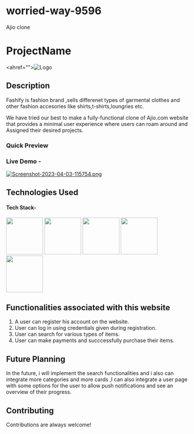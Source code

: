 # worried-way-9596
Ajio clone
# ProjectName

<ahref="">![Logo](https://i.postimg.cc/RFRcv7p4/sslogo.png)</a>



## Description


Fashify is fashion brand ,sells differenet types of garmental clothes and other fashion accesories like  shirts,t-shirts,loungries etc.

We have tried our best to make a fully-functional clone of Ajio.com website that provides a minimal user experience where users can roam around and Assigned  their desired projects. 
### Quick Preview 

### Live Demo -

[![Screenshot-2023-04-03-115754.png](https://i.postimg.cc/W4wn43Kp/Screenshot-2023-04-03-115754.png)](https://postimg.cc/sB1S6Vsb)










## Technologies Used

#### Tech Stack-

<p float="left">
    <img src="https://cdn.pixabay.com/photo/2017/08/05/11/16/logo-2582748_640.png" width="100" height="100">
    <img src="https://cdn.pixabay.com/photo/2017/08/05/11/16/logo-2582747_640.png" width="100" height="100">
       <img src="https://www.ictdemy.com/images/1/css/bootstrap/bootstrap-stack.png" width="100" height="100">
    <img src="https://encrypted-tbn0.gstatic.com/images?q=tbn:ANd9GcS76aVIo4u18ZBAVWU79QkDQ6uvKUjF4leJ7g&usqp=CAU" width="100" height="100">
   <img src="https://blog.logrocket.com/wp-content/uploads/2021/04/optimize-react-native-performance.png" width="100" height="100">
   


 </p>

## Functionalities associated with this website

1. A user can register his account on the website.
2. User can log in using credentials given during registration.
3. User can search for various types of items.
4. User can make payments and succcessfully purchase their items.




## Future Planning

In the future, i will implement the search functionalities and i also can integrate more categories and more cards ,I can also integrate a user page with some options for the user to allow push notifications and see an overview of their progress. 





## Contributing

Contributions are always welcome!
